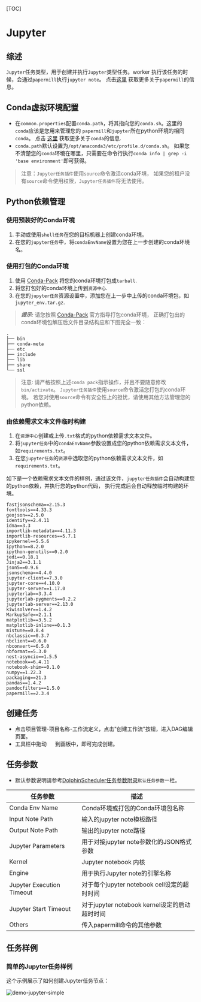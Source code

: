 [TOC]

# Jupyter

## 综述

`Jupyter`任务类型，用于创建并执行`Jupyter`类型任务。worker 执行该任务的时候，会通过`papermill`执行`jupyter note`。
点击[这里](https://papermill.readthedocs.io/en/latest/) 获取更多关于`papermill`的信息。

## Conda虚拟环境配置

- 在`common.properties`配置`conda.path`，将其指向您的`conda.sh`。这里的`conda`应该是您用来管理您的 `papermill`和`jupyter`所在python环境的相同`conda`。
  点击 [这里](https://docs.conda.io/en/latest/) 获取更多关于`conda`的信息.
- `conda.path`默认设置为`/opt/anaconda3/etc/profile.d/conda.sh`。 如果您不清楚您的`conda`环境在哪里，只需要在命令行执行`conda info | grep -i 'base environment'`即可获得。

> 注意：`Jupyter任务插件`使用`source`命令激活conda环境，
> 如果您的租户没有`source`命令使用权限，`Jupyter任务插件`将无法使用。

## Python依赖管理

### 使用预装好的Conda环境

1. 手动或使用`shell任务`在您的目标机器上创建conda环境。
2. 在您的`jupyter任务`中，将`condaEnvName`设置为您在上一步创建的conda环境名。

### 使用打包的Conda环境

1. 使用 [Conda-Pack](https://conda.github.io/conda-pack/) 将您的conda环境打包成`tarball`.
2. 将您打包好的conda环境上传到`资源中心`.
3. 在您的`jupyter任务`资源设置中，添加您在上一步中上传的conda环境包，如`jupyter_env.tar.gz`.

> **_提示:_** 请您按照 [Conda-Pack](https://conda.github.io/conda-pack/) 官方指导打包conda环境，
> 正确打包出的conda环境包解压后文件目录结构应和下图完全一致：

```
.
├── bin
├── conda-meta
├── etc
├── include
├── lib
├── share
└── ssl
```

> 注意: 请严格按照上述`conda pack`指示操作，并且不要随意修改`bin/activate`。
> `Jupyter任务插件`使用`source`命令激活您打包的conda环境。
> 若您对使用`source`命令有安全性上的担忧，请使用其他方法管理您的python依赖。

### 由依赖需求文本文件临时构建

1. 在`资源中心`创建或上传`.txt`格式的python依赖需求文本文件。
2. 将`jupyter任务`中的`condaEnvName`参数设置成您的python依赖需求文本文件，如`requirements.txt`。
3. 在您`jupyter任务`的`资源`中选取您的python依赖需求文本文件，如`requirements.txt`。

如下是一个依赖需求文本文件的样例，通过该文件，`jupyter任务插件`会自动构建您的python依赖，并执行您的python代码，
执行完成后会自动释放临时构建的环境。

```text
fastjsonschema==2.15.3
fonttools==4.33.3
geojson==2.5.0
identify==2.4.11
idna==3.3
importlib-metadata==4.11.3
importlib-resources==5.7.1
ipykernel==5.5.6
ipython==8.2.0
ipython-genutils==0.2.0
jedi==0.18.1
Jinja2==3.1.1
json5==0.9.6
jsonschema==4.4.0
jupyter-client==7.3.0
jupyter-core==4.10.0
jupyter-server==1.17.0
jupyterlab==3.3.4
jupyterlab-pygments==0.2.2
jupyterlab-server==2.13.0
kiwisolver==1.4.2
MarkupSafe==2.1.1
matplotlib==3.5.2
matplotlib-inline==0.1.3
mistune==0.8.4
nbclassic==0.3.7
nbclient==0.6.0
nbconvert==6.5.0
nbformat==5.3.0
nest-asyncio==1.5.5
notebook==6.4.11
notebook-shim==0.1.0
numpy==1.22.3
packaging==21.3
pandas==1.4.2
pandocfilters==1.5.0
papermill==2.3.4
```

## 创建任务

- 点击项目管理-项目名称-工作流定义，点击"创建工作流"按钮，进入DAG编辑页面。
- 工具栏中拖动 <img src="https://dolphinscheduler.apache.org/img/tasks/icons/jupyter.png" width="15"/> 到画板中，即可完成创建。

## 任务参数

[//]: # (TODO: use the commented anchor below once our website template supports this syntax)
[//]: # (- 默认参数说明请参考[DolphinScheduler任务参数附录]&#40;appendix.md#默认任务参数&#41;`默认任务参数`一栏。)

- 默认参数说明请参考[DolphinScheduler任务参数附录]($Task-Appendix)`默认任务参数`一栏。

|         **任务参数**          |               **描述**               |
|---------------------------|------------------------------------|
| Conda Env Name            | Conda环境或打包的Conda环境包名称              |
| Input Note Path           | 输入的jupyter note模板路径                |
| Output Note Path          | 输出的jupyter note路径                  |
| Jupyter Parameters        | 用于对接jupyter note参数化的JSON格式参数       |
| Kernel                    | Jupyter notebook 内核                |
| Engine                    | 用于执行Jupyter note的引擎名称              |
| Jupyter Execution Timeout | 对于每个jupyter notebook cell设定的超时时间   |
| Jupyter Start Timeout     | 对于jupyter notebook kernel设定的启动超时时间 |
| Others                    | 传入papermill命令的其他参数                 |

## 任务样例

### 简单的Jupyter任务样例

这个示例展示了如何创建Jupyter任务节点：

![demo-jupyter-simple](https://dolphinscheduler.apache.org/img/tasks/demo/jupyter.png)

